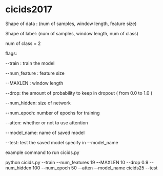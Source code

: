 # cicids2017

Shape of data : (num of samples, window length, feature size)

Shape of label: (num of samples, window length, num of class)

num of class = 2

flags:

--train : train the model

--num_feature : feature size

--MAXLEN : window length

--drop: the amount of probability to keep in dropout ( from 0.0 to 1.0 )

--num_hidden: size of network

--num_epoch: number of epochs for training

--atten: whether or not to use attention

--model_name: name of saved model

--test: test the saved model specify in --model_name

example command to run cicids.py

python cicids.py --train --num_features 19 --MAXLEN 10 --drop 0.9 --num_hidden 100 --num_epoch 50 --atten --model_name cicids25 --test
